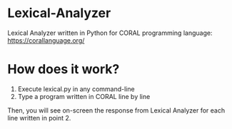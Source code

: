 # Lexical-Analyzer

Lexical Analyzer written in Python for CORAL programming language: https://corallanguage.org/

# How does it work?

1. Execute lexical.py in any command-line
2. Type a program written in CORAL line by line

Then, you will see on-screen the response from Lexical Analyzer for each line written in point 2.

